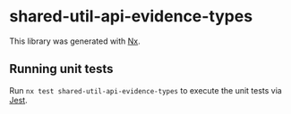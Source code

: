 # shared-util-api-evidence-types

This library was generated with [Nx](https://nx.dev).

## Running unit tests

Run `nx test shared-util-api-evidence-types` to execute the unit tests via [Jest](https://jestjs.io).
